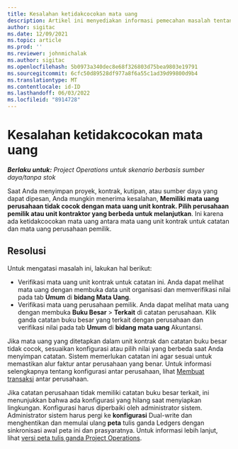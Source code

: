```yaml
---
title: Kesalahan ketidakcocokan mata uang
description: Artikel ini menyediakan informasi pemecahan masalah tentang kesalahan ketidakcocokan mata uang yang terjadi saat Anda menyimpan jenis catatan tertentu.
author: sigitac
ms.date: 12/09/2021
ms.topic: article
ms.prod: ''
ms.reviewer: johnmichalak
ms.author: sigitac
ms.openlocfilehash: 5b0973a340dec8e68f326803d75bea9803e19791
ms.sourcegitcommit: 6cfc50d89528df977a8f6a55c1ad39d99800d9b4
ms.translationtype: MT
ms.contentlocale: id-ID
ms.lasthandoff: 06/03/2022
ms.locfileid: "8914728"
---
```

# <a name="currency-mismatch-error"></a>Kesalahan ketidakcocokan mata uang 

_**Berlaku untuk:** Project Operations untuk skenario berbasis sumber daya/tanpa stok_

Saat Anda menyimpan proyek, kontrak, kutipan, atau sumber daya yang dapat dipesan, Anda mungkin menerima kesalahan, **Memiliki mata uang perusahaan tidak cocok dengan mata uang unit kontrak. Pilih perusahaan pemilik atau unit kontraktor yang berbeda untuk melanjutkan**. Ini karena ada ketidakcocokan mata uang antara mata uang unit kontrak untuk catatan dan mata uang perusahaan pemilik.


## <a name="resolution"></a>Resolusi

Untuk mengatasi masalah ini, lakukan hal berikut:
- Verifikasi mata uang unit kontrak untuk catatan ini. Anda dapat melihat mata uang dengan membuka data unit organisasi dan memverifikasi nilai pada tab **Umum** di **bidang Mata Uang**.
- Verifikasi mata uang perusahaan pemilik. Anda dapat melihat mata uang dengan membuka **Buku Besar** > **Terkait** di catatan perusahaan. Klik ganda catatan buku besar yang terkait dengan perusahaan dan verifikasi nilai pada tab **Umum** di **bidang mata uang** Akuntansi.

Jika mata uang yang ditetapkan dalam unit kontrak dan catatan buku besar tidak cocok, sesuaikan konfigurasi atau pilih nilai yang berbeda saat Anda menyimpan catatan. Sistem memerlukan catatan ini agar sesuai untuk memastikan alur faktur antar perusahaan yang benar. Untuk informasi selengkapnya tentang konfigurasi antar perusahaan, lihat [Membuat transaksi](../../project-accounting/create-intercompany-transactions.md) antar perusahaan.

Jika catatan perusahaan tidak memiliki catatan buku besar terkait, ini menunjukkan bahwa ada konfigurasi yang hilang saat menyiapkan lingkungan. Konfigurasi harus diperbaiki oleh administrator sistem. Administrator sistem harus pergi ke **konfigurasi** Dual-write dan menghentikan dan memulai ulang **peta** tulis ganda Ledgers dengan sinkronisasi awal peta ini dan prasyaratnya. Untuk informasi lebih lanjut, lihat [versi peta tulis ganda Project Operations](../../environment/resource-dual-write-maps.md).

